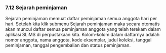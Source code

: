 ### 7.12 Sejarah peminjaman

Sejarah peminjaman memuat daftar peminjaman semua anggota hari per hari. Setelah kita klik submenu Sejarah peminjaman maka secara otomatis akan muncul daftar semua peminjaman anggota yang telah terekam dalam aplikasi SLiMS di perpustakaan kita. Kolom-kolom dalam daftarnya adalah nomor anggota, nama anggota, kode eksemplar, judul koleksi, tanggal peminjaman, tanggal pengembalian dan status peminjaman.

